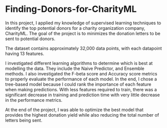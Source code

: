 # Finding-Donors-for-CharityML

In this project, I applied my knowledge of supervised learning techniques to identify the top potential donors for a charity organization company, CharityML. The goal of the project is to minimizes the donation letters to be sent to potential donors.

The dataset contains approximately 32,000 data points, with each datapoint having 13 features.

I investigated different learning algorithms to determine which is best at modelling the data. They include the Naive Predictor, and Ensemble methods. I also investigated the F-beta score and Accuracy score metrics to properly evaluate the performance of each model. In the end, I chose a tree-based model because I could rank the importance of each feature when making predictions. With less features required to train, there was a significant decrease in training and prediction time with very little decrease in the performance metrics.

At the end of the project, I was able to optimize the best model that provides the highest donation yield while also reducing the total number of letters being sent.
